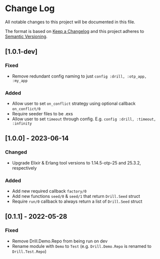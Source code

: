 # Change Log

All notable changes to this project will be documented in this file.

The format is based on [Keep a Changelog](http://keepachangelog.com/)
and this project adheres to [Semantic Versioning](http://semver.org/).

## [1.0.1-dev]

### Fixed

- Remove redundant config naming to just `config :drill, :otp_app, :my_app`

### Added

- Allow user to set `on_conflict` strategy using optional callback `on_conflict/0`
- Require seeder files to be .exs
- Allow user to set `timeout` through config. E.g. `config :drill, :timeout, :infinity`

## [1.0.0] - 2023-06-14

### Changed

- Upgrade Elixir & Erlang tool versions to 1.14.5-otp-25 and 25.3.2, respectively

### Added

- Add new required callback `factory/0`
- Add new functions `seed/0` & `seed/1` that return `Drill.Seed` struct
- Require `run/0` callback to always return a list of `Drill.Seed` struct

## [0.1.1] - 2022-05-28

### Fixed

- Remove Drill.Demo.Repo from being run on dev
- Rename module with `Demo` to `Test` (e.g. `Drill.Demo.Repo` is renamed to `Drill.Test.Repo`)
